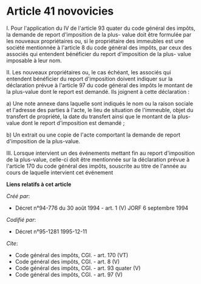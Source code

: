 # Article 41 novovicies

I. Pour l'application du IV de l'article 93 quater du code général des impôts, la demande de report d'imposition de la plus-
value doit être formulée par les nouveaux propriétaires ou, si le propriétaire des immeubles est une société mentionnée à
l'article 8 du code général des impôts, par ceux des associés qui entendent bénéficier du report d'imposition de la plus-
value imposable à leur nom. 

II. Les nouveaux propriétaires ou, le cas échéant, les associés qui entendent bénéficier du report d'imposition doivent
indiquer sur la déclaration prévue à l'article 97 du code général des impôts le montant de la plus-value dont le report est
demandé. Ils joignent à cette déclaration : 

a) Une note annexe dans laquelle sont indiqués le nom ou la raison sociale et l'adresse des parties à l'acte, le lieu de
situation de l'immeuble, objet du transfert de propriété, la date du transfert ainsi que le montant de la plus-value dont le
report d'imposition est demandé ; 

b) Un extrait ou une copie de l'acte comportant la demande de report d'imposition de la plus-value. 

III. Lorsque intervient un des événements mettant fin au report d'imposition de la plus-value, celle-ci doit être mentionnée
sur la déclaration prévue à l'article 170 du code général des impôts, souscrite au titre de l'année au cours de laquelle
intervient cet événement

**Liens relatifs à cet article**

_Créé par_:

  - Décret n°94-776 du 30 août 1994 - art. 1 (V) JORF 6 septembre 1994

_Codifié par_:

  - Décret n°95-1281 1995-12-11

_Cite_:

  - Code général des impôts, CGI. - art. 170 (VT)
  - Code général des impôts, CGI. - art. 8 (V)
  - Code général des impôts, CGI. - art. 93 quater (V)
  - Code général des impôts, CGI. - art. 97 (V)
